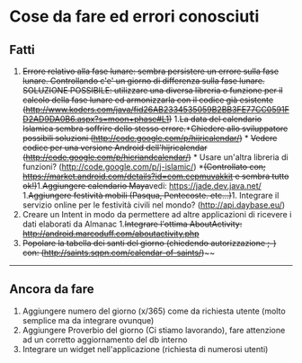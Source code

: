 # Cose da fare ed errori conosciuti #

## Fatti ##

  1. ~~Errore relativo alla fase lunare: sembra persistere un errore sulla fase lunare. Controllando c'e' un giorno di differenza sulla fase lunare. SOLUZIONE POSSIBILE: utilizzare una diversa libreria o funzione per il calcolo della fase lunare ed armonizzarla con il codice già esistente (http://www.koders.com/java/fid26AB2334535059B2BB3FE77CC0591FD2AD9DA0B6.aspx?s=moon+phase#L1)~~
  1.~~La data del calendario Islamica sembra soffrire dello stesso errore.~~*~~Chiedere allo sviluppatore possibili soluzioni (http://code.google.com/p/hijricalendar/)~~
    * ~~Vedere codice per una versione Android dell'hijricalendar (http://code.google.com/p/hicriandcalendar/)~~
    * Usare un'altra libreria di funzioni? (http://code.google.com/p/j-islamic/)
    *~~(Controllato con; https://market.android.com/details?id=com.cepmuvakkit e sembra tutto ok!)~~1.~~Aggiungere calendario Maya~~vedi: https://jade.dev.java.net/
  1.~~Aggiungere festività mobili (Pasqua, Pentecoste. etc...)~~1. Integrare il servizio online per le festività civili nel mondo? (http://api.daybase.eu/)
  1. Creare un Intent in modo da permettere ad altre applicazioni di ricevere i dati elaborati da Almanac
  1.~~Integrare l'ottima AboutActivity: http://android.marcoduff.com/aboutactivity.php~~
  1. ~~Popolare la tabella dei santi del giorno (chiedendo autorizzazione ;-) con: (http://saints.sqpn.com/calendar-of-saints/)~~~~


---


## Ancora da fare ##

  1. Aggiungere numero del giorno (x/365) come da richiesta utente (molto semplice ma da integrare ovunque)
  1. Aggiungere Proverbio del giorno (Ci stiamo lavorando), fare attenzione ad un corretto aggiornamento del db interno
  1. Integrare un widget nell'applicazione (richiesta di numerosi utenti)